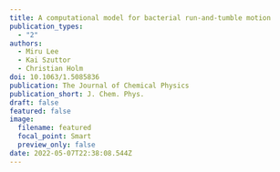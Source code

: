 ```yaml
---
title: A computational model for bacterial run-and-tumble motion
publication_types:
  - "2"
authors:
  - Miru Lee
  - Kai Szuttor
  - Christian Holm
doi: 10.1063/1.5085836
publication: The Journal of Chemical Physics
publication_short: J. Chem. Phys.
draft: false
featured: false
image:
  filename: featured
  focal_point: Smart
  preview_only: false
date: 2022-05-07T22:38:08.544Z
---
```

